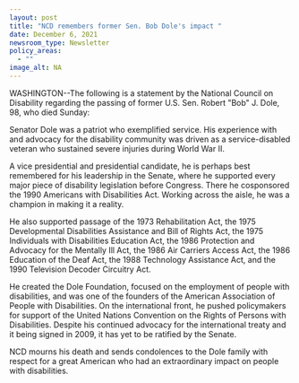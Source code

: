 ```yaml
---
layout: post
title: "NCD remembers former Sen. Bob Dole's impact "
date: December 6, 2021
newsroom_type: Newsletter
policy_areas:
  - ""
image_alt: NA
---
```



WASHINGTON--The following is a statement by the National Council on Disability regarding the passing of former U.S. Sen. Robert "Bob" J. Dole, 98, who died Sunday:

Senator Dole was a patriot who exemplified service. His experience with and advocacy for the disability community was driven as a service-disabled veteran who sustained severe injuries during World War II.

A vice presidential and presidential candidate, he is perhaps best remembered for his leadership in the Senate, where he supported every major piece of disability legislation before Congress. There he cosponsored the 1990 Americans with Disabilities Act. Working across the aisle, he was a champion in making it a reality.

He also supported passage of the 1973 Rehabilitation Act, the 1975 Developmental Disabilities Assistance and Bill of Rights Act, the 1975 Individuals with Disabilities Education Act, the 1986 Protection and Advocacy for the Mentally Ill Act, the 1986 Air Carriers Access Act, the 1986 Education of the Deaf Act, the 1988 Technology Assistance Act, and the 1990 Television Decoder Circuitry Act.

He created the Dole Foundation, focused on the employment of people with disabilities, and was one of the founders of the American Association of People with Disabilities. On the international front, he pushed policymakers for support of the United Nations Convention on the Rights of Persons with Disabilities. Despite his continued advocacy for the international treaty and it being signed in 2009, it has yet to be ratified by the Senate.

NCD mourns his death and sends condolences to the Dole family with respect for a great American who had an extraordinary impact on people with disabilities.